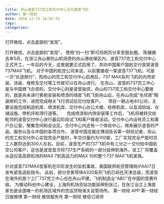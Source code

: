 ```yaml
---
title: 舟山波音737完工和交付中心交付首架飞机
author: 第一财经
date: 2018-12-15 18:02:55
tags: 
categories: 
---
```

打开微信，点击底部的“发现”，
<!-- more -->
打开微信，点击底部的“发现”，
使用“扫一扫”即可将网页分享至朋友圈。
陈姗姗
去年5月，在浙江舟山普陀山机场旁的舟山港综保区内，波音737完工和交付中心正式开工，一年后的今天，这里就要正式启用了，并向中国客户国航交付首架波音737MAX飞机。
对于中国的航空公司来说，以前要接收一架波音737飞机，可是一次“长途旅行”，而舟山的完工和交付中心启用后，737 MAX系列飞机的内饰安装、涂装、维修及交付等工作就可以在舟山进行。
在舟山，波音的737完工中心是与中国商飞合资的，交付中心则是波音独资。舟山的737完工和交付中心要做的，就是尚未进行客舱安装和喷漆的绿皮飞机飞到舟山后，在舟山完成“毛坯房”精装修的工作，进而完成相关飞行测试后交付给客户。   
项目一期占地40公顷，主要设施包括制造机库、喷漆机库、交付中心办公大楼、检修机库，以及消防站、仓储设施、停机坪和滑行道等。  
 
完成喷漆和内饰安装等工作后，飞机将被转交给毗邻的波音交付中心进行最后阶段试飞和客户接收活动。交付中心内设有员工和客户办公室，聚集空间和会议区。交付中心内还有一个体验中心，用来展示波音的产品、服务以及与中国的各项合作。
波音中国总裁庄博润告诉第一财经记者，舟山的完工和交付中心实现完全产能时，年交付量约为100架，工厂实现完全产能时员工人数将达到300人左右。目前，波音生产的737飞机中有三分之一交付给中国航空公司客户，这也是波音首次将737生产系统的一部分延伸到海外，该工厂将覆盖从适应高高原机场的MAX 7到高运力的MAX 10的整个737 MAX飞机家族。
 
 
 
针对波音737MAX型客机在印尼发生的坠机事故，美国联邦航空管理局(FAA)7日发布紧急适航指令。
此前，部分空客窄体A320系列飞机已经在天津总装，而波音在海外的首个工厂737完工中心也在舟山开建，飞机制造业“ABC”在中国的竞赛升级。
为推动科创中心建设，上海将机场货站功能延伸到张江，在张江设立上海首家也是全国唯一的机场区域外的空运货物海关监管场所。
第一财经
APP
第一财经
日报微博
第一财经
微信服务号
第一财经
微信订阅号
